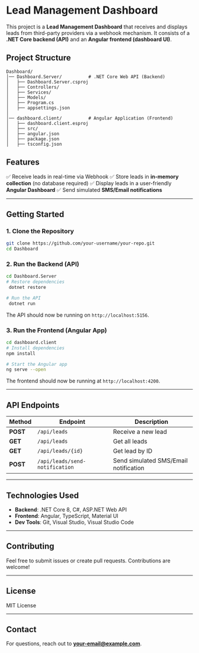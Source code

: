 # Lead Management Dashboard

This project is a **Lead Management Dashboard** that receives and displays leads from third-party providers via a webhook mechanism. It consists of a **.NET Core backend (API)** and an **Angular frontend (dashboard UI)**.

## **Project Structure**
```
Dashboard/
│── Dashboard.Server/          # .NET Core Web API (Backend)
│   ├── Dashboard.Server.csproj
│   ├── Controllers/
│   ├── Services/
│   ├── Models/
│   ├── Program.cs
│   ├── appsettings.json
│
│── dashboard.client/          # Angular Application (Frontend)
│   ├── dashboard.client.esproj
│   ├── src/
│   ├── angular.json
│   ├── package.json
│   ├── tsconfig.json
```

## **Features**
✅ Receive leads in real-time via Webhook
✅ Store leads in **in-memory collection** (no database required)
✅ Display leads in a user-friendly **Angular Dashboard**
✅ Send simulated **SMS/Email notifications**

---

## **Getting Started**

### **1. Clone the Repository**
```sh
git clone https://github.com/your-username/your-repo.git
cd Dashboard
```

### **2. Run the Backend (API)**
```sh
cd Dashboard.Server
# Restore dependencies
 dotnet restore

# Run the API
 dotnet run
```
The API should now be running on `http://localhost:5156`.

### **3. Run the Frontend (Angular App)**
```sh
cd dashboard.client
# Install dependencies
npm install

# Start the Angular app
ng serve --open
```
The frontend should now be running at `http://localhost:4200`.

---

## **API Endpoints**
| Method | Endpoint | Description |
|--------|-------------|-------------|
| **POST** | `/api/leads` | Receive a new lead |
| **GET** | `/api/leads` | Get all leads |
| **GET** | `/api/leads/{id}` | Get lead by ID |
| **POST** | `/api/leads/send-notification` | Send simulated SMS/Email notification |

---

## **Technologies Used**
- **Backend**: .NET Core 8, C#, ASP.NET Web API
- **Frontend**: Angular, TypeScript, Material UI
- **Dev Tools**: Git, Visual Studio, Visual Studio Code

---

## **Contributing**
Feel free to submit issues or create pull requests. Contributions are welcome!

---

## **License**
MIT License

---

## **Contact**
For questions, reach out to **your-email@example.com**.

